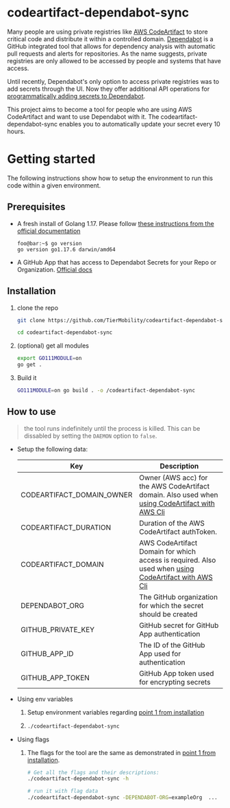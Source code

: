 # codeartifact-dependabot-sync

Many people are using private registries like [AWS CodeArtifact](https://aws.amazon.com/codeartifact/) to store critical code and distribute it within a controlled domain. [Dependabot](https://github.com/dependabot) is a GitHub integrated tool that allows for dependency analysis with automatic pull requests and alerts for repositories. As the name suggests, private registries are only allowed to be accessed by people and systems that have access.

Until recently, Dependabot's only option to access private registries was to add secrets through the UI. Now they offer additional API operations for [programmatically adding secrets to Dependabot](https://docs.github.com/en/code-security/dependabot/working-with-dependabot/managing-encrypted-secrets-for-dependabot). 

This project aims to become a tool for people who are using AWS CodeArtifact and want to use Dependabot with it. The codeartifact-dependabot-sync enables you to automatically update your secret every 10 hours.

# Getting started

The following instructions show how to setup the environment to run this code within a given environment.

## Prerequisites 

-   A fresh install of Golang 1.17. Please follow [these instructions from the official documentation](https://go.dev/dl/)
    ```console
    foo@bar:~$ go version
    go version go1.17.6 darwin/amd64
    ```

- A GitHub App that has access to Dependabot Secrets for your Repo or Organization. [Official docs](https://docs.github.com/en/developers/apps/getting-started-with-apps/about-apps)

## Installation

1. clone the repo

    ```Bash
    git clone https://github.com/TierMobility/codeartifact-dependabot-sync

    cd codeartifact-dependabot-sync
    ```

1. (optional) get all modules

    ```bash
    export GO111MODULE=on
    go get .
    ```

1. Build it
    ```Bash
    GO111MODULE=on go build . -o /codeartifact-dependabot-sync
    ```

## How to use

> the tool runs indefinitely until the process is killed. This can be dissabled by setting the `DAEMON` option to `false`.

- <a name="setup"></a>Setup the following data:

    | Key  | Description  |
    |---|---|
    | CODEARTIFACT_DOMAIN_OWNER  | Owner (AWS acc) for the AWS CodeArtifact domain. Also used when [using CodeArtifact with AWS Cli](https://docs.aws.amazon.com/cli/latest/reference/codeartifact/login.html)  |
    | CODEARTIFACT_DURATION  | Duration of the AWS CodeArtifact authToken.  |
    | CODEARTIFACT_DOMAIN  | AWS CodeArtifact Domain for which access is required. Also used when [using CodeArtifact with AWS Cli](https://docs.aws.amazon.com/cli/latest/reference/codeartifact/login.html)  |
    | DEPENDABOT_ORG  | The GitHub organization for which the secret should be created  |
    | GITHUB_PRIVATE_KEY  | GitHub secret for GitHub App authentication  |
    | GITHUB_APP_ID  | The ID of the GitHub App used for authentication  |
    | GITHUB_APP_TOKEN  | GitHub App token used for encrypting secrets |

- Using env variables
    1. Setup environment variables regarding [point 1 from installation](#setup)

    2. 
        ```bash
        ./codeartifact-dependabot-sync
        ```

- Using flags

    1. The flags for the tool are the same as demonstrated in [point 1 from installation](#setup). 

        ```Bash
        # Get all the flags and their descriptions:
        ./codeartifact-dependabot-sync -h

        # run it with flag data
        ./codeartifact-dependabot-sync -DEPENDABOT-ORG=exampleOrg  ...
        ```


